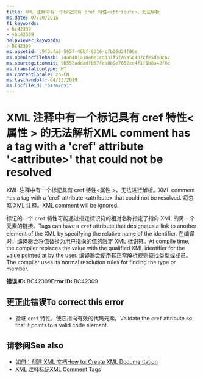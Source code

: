```yaml
---
title: XML 注释中有一个标记具有 cref 特性<attribute>，无法解析
ms.date: 07/20/2015
f1_keywords:
- bc42309
- vbc42309
helpviewer_keywords:
- BC42309
ms.assetid: c9f3cfa5-565f-48bf-8616-cfb25d24f89e
ms.openlocfilehash: 74a8401a1048e1cd331f5fa5a5c407cfe5da8c62
ms.sourcegitcommit: 9b552addadfb57fab0b9e7852ed4f1f1b8a42f8e
ms.translationtype: HT
ms.contentlocale: zh-CN
ms.lasthandoff: 04/23/2019
ms.locfileid: "61767651"
---
```

# <a name="xml-comment-has-a-tag-with-a-cref-attribute-attribute-that-could-not-be-resolved"></a><span data-ttu-id="cec8a-102">XML 注释中有一个标记具有 cref 特性\<属性 > 的无法解析</span><span class="sxs-lookup"><span data-stu-id="cec8a-102">XML comment has a tag with a 'cref' attribute '\<attribute>' that could not be resolved</span></span>
<span data-ttu-id="cec8a-103">XML 注释中有一个标记具有 cref 特性\<属性 >，无法进行解析。</span><span class="sxs-lookup"><span data-stu-id="cec8a-103">XML comment has a tag with a 'cref' attribute \<attribute> that could not be resolved.</span></span> <span data-ttu-id="cec8a-104">将忽略 XML 注释。</span><span class="sxs-lookup"><span data-stu-id="cec8a-104">XML comment will be ignored.</span></span>  
  
 <span data-ttu-id="cec8a-105">标记的一个 `cref` 特性可能通过指定标识符的相对名称指定了指向 XML 的另一个元素的链接。</span><span class="sxs-lookup"><span data-stu-id="cec8a-105">Tags can have a `cref` attribute that designates a link to another element of the XML by specifying the relative name of the identifier.</span></span> <span data-ttu-id="cec8a-106">在编译时，编译器会将值替换为用户指向的值的限定 XML 标识符。</span><span class="sxs-lookup"><span data-stu-id="cec8a-106">At compile time, the compiler replaces the value with the qualified XML identifier for the value pointed at by the user.</span></span> <span data-ttu-id="cec8a-107">编译器会使用其正常解析规则查找类型或成员。</span><span class="sxs-lookup"><span data-stu-id="cec8a-107">The compiler uses its normal resolution rules for finding the type or member.</span></span>  
  
 <span data-ttu-id="cec8a-108">**错误 ID:** BC42309</span><span class="sxs-lookup"><span data-stu-id="cec8a-108">**Error ID:** BC42309</span></span>  
  
## <a name="to-correct-this-error"></a><span data-ttu-id="cec8a-109">更正此错误</span><span class="sxs-lookup"><span data-stu-id="cec8a-109">To correct this error</span></span>  
  
- <span data-ttu-id="cec8a-110">验证 `cref` 特性，使它指向有效的代码元素。</span><span class="sxs-lookup"><span data-stu-id="cec8a-110">Validate the `cref` attribute so that it points to a valid code element.</span></span>  
  
## <a name="see-also"></a><span data-ttu-id="cec8a-111">请参阅</span><span class="sxs-lookup"><span data-stu-id="cec8a-111">See also</span></span>

- [<span data-ttu-id="cec8a-112">如何：创建 XML 文档</span><span class="sxs-lookup"><span data-stu-id="cec8a-112">How to: Create XML Documentation</span></span>](../../visual-basic/programming-guide/program-structure/how-to-create-xml-documentation.md)
- [<span data-ttu-id="cec8a-113">XML 注释标记</span><span class="sxs-lookup"><span data-stu-id="cec8a-113">XML Comment Tags</span></span>](../../visual-basic/language-reference/xmldoc/index.md)
